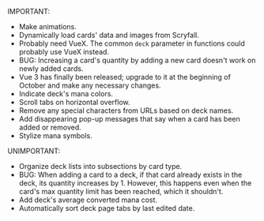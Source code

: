 IMPORTANT:

- Make animations.
- Dynamically load cards' data and images from Scryfall.
- Probably need VueX. The common `deck` parameter in functions could probably use VueX instead.
- BUG: Increasing a card's quantity by adding a new card doesn't work on newly added cards.
- Vue 3 has finally been released; upgrade to it at the beginning of October and make any necessary changes.
- Indicate deck's mana colors.
- Scroll tabs on horizontal overflow.
- Remove any special characters from URLs based on deck names.
- Add disappearing pop-up messages that say when a card has been added or removed.
- Stylize mana symbols.


UNIMPORTANT:

- Organize deck lists into subsections by card type.
- BUG: When adding a card to a deck, if that card already exists in the deck, its quantity increases by 1. However, this happens even when the card's max quantity limit has been reached, which it shouldn't.
- Add deck's average converted mana cost.
- Automatically sort deck page tabs by last edited date.